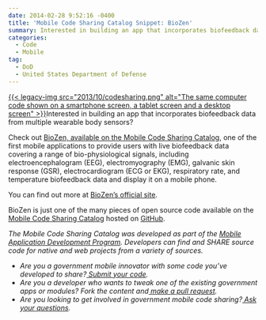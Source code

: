 ```yaml
---
date: 2014-02-28 9:52:16 -0400
title: 'Mobile Code Sharing Catalog Snippet: BioZen'
summary: Interested in building an app that incorporates biofeedback data from multiple wearable body sensors? Check out BioZen, available on the Mobile Code Sharing Catalog, one of the first mobile applications to provide users with live biofeedback
categories:
  - Code
  - Mobile
tag:
  - DoD
  - United States Department of Defense
---
```


[{{< legacy-img src="2013/10/codesharing.png" alt="The same computer code shown on a smartphone screen, a tablet screen and a desktop screen" >}}](https://s3.amazonaws.com/sitesusa/wp-content/uploads/sites/212/2013/10/codesharing.png)Interested in building an app that incorporates biofeedback data from multiple wearable body sensors?

Check out [BioZen, available on the Mobile Code Sharing Catalog](http://gsa.github.io/Mobile-Code-Catalog/native_android.html#complete), one of the first mobile applications to provide users with live biofeedback data covering a range of bio-physiological signals, including electroencephalogram (EEG), electromyography (EMG), galvanic skin response (GSR), electrocardiogram (ECG or EKG), respiratory rate, and temperature biofeedback data and display it on a mobile phone.
  
You can find out more at [BioZen&#8217;s official site](http://www.t2.health.mil/apps/biozen).

BioZen is just one of the many pieces of open source code available on the [Mobile Code Sharing Catalog](http://gsa.github.io/Mobile-Code-Catalog/index.html) hosted on [GitHub](https://github.com/).

<p dir="ltr">
  <em>The Mobile Code Sharing Catalog was developed as part of the <a title="Mobile Application Development Program" href="https://digitalgov.sites.usa.gov/resources/mobile-application-development-program/">Mobile Application Development Program</a>. Developers can find and SHARE source code for native and web projects from a variety of sources.</em>
</p>

  * _Are you a government mobile innovator with some code you’ve developed to share?[ Submit your code](http://gsa.github.io/Mobile-Code-Catalog/form.html)._
  * _Are you a developer who wants to tweak one of the existing government apps or modules? Fork the content and[ make a pull request](https://github.com/GSA/Mobile-Code-Catalog/pulls?direction=desc&page=1&sort=created&state=open)._
  * _Are you looking to get involved in government mobile code sharing?[ Ask your questions](https://github.com/GSA/Mobile-Code-Catalog/issues?labels=&milestone=&page=1&state=open)._